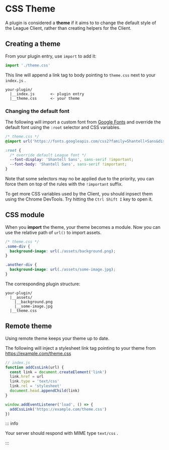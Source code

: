 # CSS Theme

A plugin is considered a **theme** if it aims to to change the default style of
the League Client, rather than creating helpers for the Client.

## Creating a theme

From your plugin entry, use `import` to add it:

```javascript
import './theme.css'
```

This line will append a link tag to body pointing to `theme.css` next to your
`index.js` .

```
your-plugin/
  |__index.js       <- plugin entry
  |__theme.css      <- your theme
```

### Changing the default font

The following will import a custom font from
[Google Fonts](https://fonts.google.com/) and override the default font using
the `:root` selector and CSS variables.

```css
/* theme.css */
@import url('https://fonts.googleapis.com/css2?family=Shantell+Sans&display=swap');

:root {
  /* override default League font */
  --font-display: 'Shantell Sans', sans-serif !important;
  --font-body: 'Shantell Sans', sans-serif !important;
}
```

Note that some selectors may no be applied due to the priority, you can force
them on top of the rules with the `!important` suffix.

To get more CSS variables used by the Client, you should inpsect them using the
Chrome DevTools. Try hitting the `Ctrl Shift I` key to open it.

## CSS module

When you **import** the theme, your theme becomes a module. Now you can use the
relative path of `url()` to import assets.

```css
/* theme.css */
.some-div {
  background-image: url(./assets/background.png);
}

.another-div {
  background-image: url(./assets/some-image.jpg);
}
```

The corresponding plugin structure:

```
your-plugin/
  |__assets/
    |__background.png
    |__some-image.jpg
  |__theme.css
```

## Remote theme

Using remote theme keeps your theme up to date.

The following will inject a stylesheet link tag pointing to your theme from
https://example.com/theme.css

```javascript
// index.js
function addCssLink(url) {
  const link = document.createElement('link')
  link.href = url
  link.type = 'text/css'
  link.rel = 'stylesheet'
  document.head.appendChild(link)
}

window.addEventListener('load', () => {
  addCssLink('https://example.com/theme.css')
})
```

::: info

Your server should respond with MIME type `text/css` .

:::

